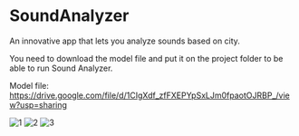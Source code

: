 # SoundAnalyzer
 An innovative app that lets you analyze sounds based on city.
 
You need to download the model file and put it on the project folder to be able to run Sound Analyzer.

Model file: https://drive.google.com/file/d/1CIgXdf_zfFXEPYpSxLJm0fpaotOJRBP_/view?usp=sharing
 
![1](https://github.com/sertaci/Sound-Analyzer/assets/74237094/2e16cd13-37bb-41fd-ae6f-feda4a03a7a1)
 ![2](https://github.com/sertaci/Sound-Analyzer/assets/74237094/6571eaf4-f1bf-4b0c-8363-c417aecf52a3) ![3](https://github.com/sertaci/Sound-Analyzer/assets/74237094/fd5d33d0-7c6d-4623-84da-d618186f5980)
